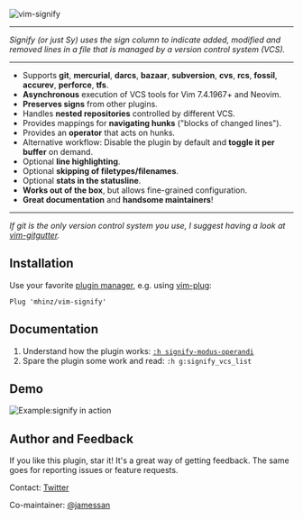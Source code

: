 ![vim-signify](https://raw.githubusercontent.com/mhinz/vim-signify/master/pictures/signify-logo.png)

---

_Signify (or just Sy) uses the sign column to indicate added, modified and
removed lines in a file that is managed by a version control system (VCS)._

---

- Supports **git**, **mercurial**, **darcs**, **bazaar**, **subversion**,
  **cvs**, **rcs**, **fossil**, **accurev**, **perforce**, **tfs**.
- **Asynchronous** execution of VCS tools for Vim 7.4.1967+ and Neovim.
- **Preserves signs** from other plugins.
- Handles **nested repositories** controlled by different VCS.
- Provides mappings for **navigating hunks** ("blocks of changed lines").
- Provides an **operator** that acts on hunks.
- Alternative workflow: Disable the plugin by default and **toggle it per
  buffer** on demand.
- Optional **line highlighting**.
- Optional **skipping of filetypes/filenames**.
- Optional **stats in the statusline**.
- **Works out of the box**, but allows fine-grained configuration.
- **Great documentation** and **handsome maintainers**!

---

_If git is the only version control system you use, I suggest having a look at
[vim-gitgutter](https://github.com/airblade/vim-gitgutter)._

## Installation

Use your favorite [plugin
manager](https://github.com/mhinz/vim-galore#managing-plugins), e.g. using
[vim-plug](https://github.com/junegunn/vim-plug):

    Plug 'mhinz/vim-signify'

## Documentation

1. Understand how the plugin works:
   [`:h signify-modus-operandi`](https://github.com/mhinz/vim-signify/blob/master/doc/signify.txt#L52)
1. Spare the plugin some work and read: `:h g:signify_vcs_list`

## Demo

![Example:signify in action](https://raw.githubusercontent.com/mhinz/vim-signify/master/pictures/signify-demo.gif)

## Author and Feedback

If you like this plugin, star it! It's a great way of getting feedback. The same
goes for reporting issues or feature requests.

Contact: [Twitter](https://twitter.com/_mhinz_)

Co-maintainer: [@jamessan](https://github.com/jamessan)
